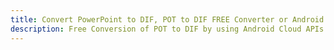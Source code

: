 ---title: Convert PowerPoint to DIF, POT to DIF FREE Converter or Android SDKdescription: Free Conversion of POT to DIF by using Android Cloud APIs & SDKs. Also Create, Edit & Render Microsoft Word & OpenOffice documents in the Cloud.---